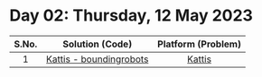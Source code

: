 # Day 02: Thursday, 12 May 2023

| S.No. |                                Solution (**Code**)                                |                  Platform (**Problem**)                   |
| :---: | :-------------------------------------------------------------------------------: | :-------------------------------------------------------: |
|   1   | [Kattis - boundingrobots](/Day%2002%20-%20120523/Kattis%20-%20boundingrobots.cpp) | [Kattis](https://open.kattis.com/problems/boundingrobots) |
